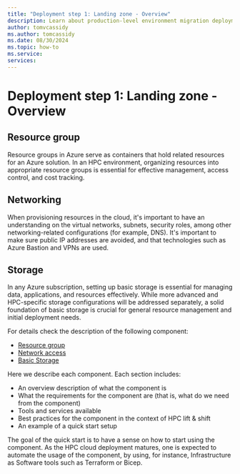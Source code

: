 ```yaml
---
title: "Deployment step 1: Landing zone - Overview"
description: Learn about production-level environment migration deployment step one.
author: tomvcassidy
ms.author: tomcassidy
ms.date: 08/30/2024
ms.topic: how-to
ms.service: 
services: 
---
```


# Deployment step 1: Landing zone - Overview

## Resource group

Resource groups in Azure serve as containers that hold related resources for an Azure solution. In an HPC environment, organizing resources into appropriate resource groups is essential for effective management, access control, and cost tracking.

## Networking

When provisioning resources in the cloud, it's important to have an understanding on the virtual networks, subnets, security roles, among other networking-related configurations (for example, DNS). It's important to make sure public IP addresses are avoided, and that technologies such as Azure Bastion and VPNs are used.

## Storage

In any Azure subscription, setting up basic storage is essential for managing data, applications, and resources effectively. While more advanced and HPC-specific storage configurations will be addressed separately, a solid foundation of basic storage is crucial for general resource management and initial deployment needs.

For details check the description of the following component:

- [Resource group](lift-and-shift-step-1-resource-group.md)
- [Network access](lift-and-shift-step-1-networking.md)
- [Basic Storage](lift-and-shift-step-1-storage.md)

Here we describe each component. Each section includes:

- An overview description of what the component is
- What the requirements for the component are (that is, what do we need from the component)
- Tools and services available
- Best practices for the component in the context of HPC lift & shift
- An example of a quick start setup

The goal of the quick start is to have a sense on how to start using the component. As the HPC cloud deployment matures, one is expected to automate the usage of the component, by using, for instance, Infrastructure as Software tools such as Terraform or Bicep.